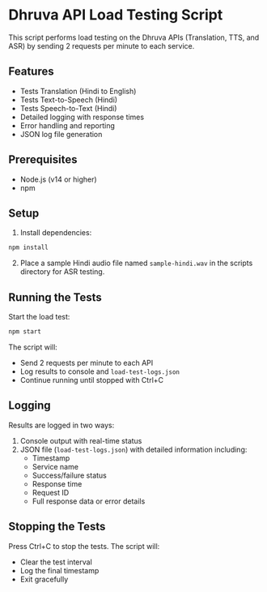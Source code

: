 # Dhruva API Load Testing Script

This script performs load testing on the Dhruva APIs (Translation, TTS, and ASR) by sending 2 requests per minute to each service.

## Features

- Tests Translation (Hindi to English)
- Tests Text-to-Speech (Hindi)
- Tests Speech-to-Text (Hindi)
- Detailed logging with response times
- Error handling and reporting
- JSON log file generation

## Prerequisites

- Node.js (v14 or higher)
- npm

## Setup

1. Install dependencies:
```bash
npm install
```

2. Place a sample Hindi audio file named `sample-hindi.wav` in the scripts directory for ASR testing.

## Running the Tests

Start the load test:
```bash
npm start
```

The script will:
- Send 2 requests per minute to each API
- Log results to console and `load-test-logs.json`
- Continue running until stopped with Ctrl+C

## Logging

Results are logged in two ways:
1. Console output with real-time status
2. JSON file (`load-test-logs.json`) with detailed information including:
   - Timestamp
   - Service name
   - Success/failure status
   - Response time
   - Request ID
   - Full response data or error details

## Stopping the Tests

Press Ctrl+C to stop the tests. The script will:
- Clear the test interval
- Log the final timestamp
- Exit gracefully 